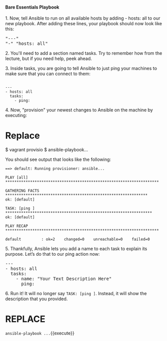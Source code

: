 #### Bare Essentials Playbook

1\. Now, tell Ansible to run on all available hosts by adding - hosts: all to our new playbook. After adding these lines, your playbook should now look like this:

<pre class="file" data-filename="playbook.yml" data-target="replace">
"---"
"-" "hosts: all"
</pre>

2\. You'll need to add a section named tasks. Try to remember how from the lecture, but if you need help, peek ahead.

3\. Inside tasks, you are going to tell Ansible to just ping your machines to make sure that you can connect to them:

<pre class="file" data-filename="playbook.yml" data-target="replace"><code>
---
- hosts: all
  tasks:
    - ping:
</code></pre>

4\. Now, "provision" your newest changes to Ansible on the machine by executing:

# Replace
$ vagrant provisio
$ ansible-playbook...

You should see output that looks like the following:

```
==> default: Running provisioner: ansible...

PLAY [all]
********************************************************************

GATHERING FACTS
***************************************************************
ok: [default]

TASK: [ping ]
*****************************************************************
ok: [default]

PLAY RECAP
********************************************************************

default         : ok=2    changed=0    unreachable=0    failed=0
```

5\. Thankfully, Ansible lets you add a name to each task to explain its purpose. Let’s do that to our ping action now:

<pre class="file" data-filename="playbook.yml">
---
- hosts: all
  tasks:
    - name: "Your Text Description Here"
      ping:
</pre>

6\. Run it! It will no longer say `TASK: [ping ]`. Instead, it will show the description that you provided.

# REPLACE
`ansible-playbook ...`{{execute}}
